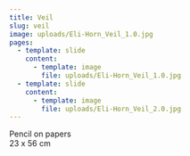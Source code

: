 ```yaml
---
title: Veil
slug: veil
image: uploads/Eli-Horn_Veil_1.0.jpg
pages:
  - template: slide
    content:
      - template: image
        file: uploads/Eli-Horn_Veil_1.0.jpg
  - template: slide
    content:
      - template: image
        file: uploads/Eli-Horn_Veil_2.0.jpg
---
```


Pencil on papers  
23 x 56 cm
